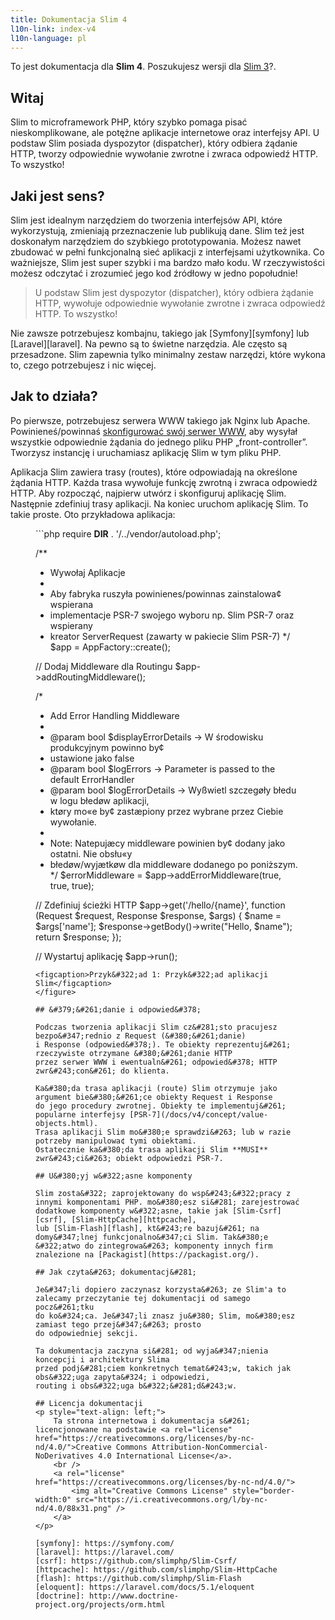 ```yaml
---
title: Dokumentacja Slim 4
l10n-link: index-v4
l10n-language: pl
---
```


<div class="alert alert-info">
    <p>
        To jest dokumentacja dla <strong>Slim 4</strong>. Poszukujesz wersji dla <a href="/pl/docs/v3">Slim 3</a>?.
    </p>
</div>

## Witaj

Slim to microframework PHP, kt&#243;ry szybko pomaga pisa&#263; nieskomplikowane, ale pot&#281;&#380;ne aplikacje internetowe oraz interfejsy API. U podstaw Slim
posiada dyspozytor (dispatcher), kt&#243;ry odbiera &#380;&#261;danie HTTP, tworzy odpowiednie wywo&#322;anie zwrotne
i zwraca odpowied&#378; HTTP. To wszystko!

## Jaki jest sens?

Slim jest idealnym narz&#281;dziem do tworzenia interfejs&#243;w API, kt&#243;re wykorzystuj&#261;, zmieniaj&#261; przeznaczenie lub publikuj&#261; dane.
Slim te&#380; jest doskona&#322;ym narz&#281;dziem do szybkiego prototypowania. Mo&#380;esz nawet zbudowa&#263; w pe&#322;ni funkcjonaln&#261; sie&#263;
aplikacji z interfejsami u&#380;ytkownika. Co wa&#380;niejsze, Slim jest super szybki
i ma bardzo ma&#322;o kodu. W rzeczywisto&#347;ci mo&#380;esz odczyta&#263; i zrozumie&#263; jego kod &#378;r&#243;d&#322;owy
w jedno popo&#322;udnie!

> U podstaw Slim jest dyspozytor (dispatcher), kt&#243;ry odbiera &#380;&#261;danie HTTP,
>wywo&#322;uje odpowiednie wywo&#322;anie zwrotne i zwraca odpowied&#378; HTTP. To wszystko!

Nie zawsze potrzebujesz kombajnu, takiego jak [Symfony][symfony] lub [Laravel][laravel].
Na pewno s&#261; to &#347;wietne narz&#281;dzia. Ale cz&#281;sto s&#261; przesadzone.
Slim zapewnia tylko minimalny zestaw narz&#281;dzi, kt&#243;re wykona to, 
czego potrzebujesz i nic wi&#281;cej.

## Jak to dzia&#322;a?

Po pierwsze, potrzebujesz serwera WWW takiego jak Nginx lub Apache.
Powiniene&#347;/powinna&#347; [skonfigurowa&#263; sw&#243;j serwer WWW](/docs/v4/start/web-servers.html), aby wysy&#322;a&#322; wszystkie
odpowiednie &#380;&#261;dania do jednego pliku PHP „front-controller”.
Tworzysz instancj&#281; i uruchamiasz aplikacj&#281; Slim w tym pliku PHP.

Aplikacja Slim zawiera trasy (routes), kt&#243;re odpowiadaj&#261; na okre&#347;lone &#380;&#261;dania HTTP.
Ka&#380;da trasa wywo&#322;uje funkcj&#281; zwrotn&#261; i zwraca odpowied&#378; HTTP. Aby rozpocz&#261;&#263;,
najpierw utw&#243;rz i skonfiguruj aplikacj&#281; Slim. Nast&#281;pnie zdefiniuj trasy aplikacji.
Na koniec uruchom aplikacj&#281; Slim. To takie proste. Oto przyk&#322;adowa aplikacja:

<figure markdown="1">
```php
<?php
use Psr\Http\Message\ResponseInterface as Response;
use Psr\Http\Message\ServerRequestInterface as Request;
use Slim\Factory\AppFactory;

require __DIR__ . '/../vendor/autoload.php';

/**
 * Wywołaj Aplikacje
 * 
 * Aby fabryka ruszyła powinienes/powinnas zainstalowa¢ wspierana 
 * implementacje PSR-7 swojego wyboru np. Slim PSR-7 oraz wspierany
 * kreator ServerRequest (zawarty w pakiecie Slim PSR-7)
 */
$app = AppFactory::create();

// Dodaj Middleware dla Routingu
$app->addRoutingMiddleware();

/*
 * Add Error Handling Middleware
 * 
 * @param bool $displayErrorDetails -> W środowisku produkcyjnym powinno by¢
 * ustawione jako false
 * @param bool $logErrors -> Parameter is passed to the default ErrorHandler
 * @param bool $logErrorDetails -> Wyßwietl szczegøły błedu w logu błedøw aplikacji,
 * ktøry mo«e by¢ zastæpiony przez wybrane przez Ciebie wywołanie.
 *  
 * Note: Natepujæcy middleware powinien by¢ dodany jako ostatni. Nie obsłu«y 
 * błedøw/wyjætkøw dla middleware dodanego po poniższym.
 */
$errorMiddleware = $app->addErrorMiddleware(true, true, true);

// Zdefiniuj ścieżki HTTP
$app->get('/hello/{name}', function (Request $request, Response $response, $args) {
    $name = $args['name'];
    $response->getBody()->write("Hello, $name");
    return $response;
});

// Wystartuj aplikację
$app->run();
```
<figcaption>Przyk&#322;ad 1: Przyk&#322;ad aplikacji Slim</figcaption>
</figure>

## &#379;&#261;danie i odpowied&#378;

Podczas tworzenia aplikacji Slim cz&#281;sto pracujesz bezpo&#347;rednio z Request (&#380;&#261;danie)
i Response (odpowied&#378;). Te obiekty reprezentuj&#261; rzeczywiste otrzymane &#380;&#261;danie HTTP
przez serwer WWW i ewentualn&#261; odpowied&#378; HTTP zwr&#243;con&#261; do klienta.

Ka&#380;da trasa aplikacji (route) Slim otrzymuje jako argument bie&#380;&#261;ce obiekty Request i Response
do jego procedury zwrotnej. Obiekty te implementuj&#261; popularne interfejsy [PSR-7](/docs/v4/concept/value-objects.html).
Trasa aplikacji Slim mo&#380;e sprawdzi&#263; lub w razie potrzeby manipulowa¢ tymi obiektami.
Ostatecznie ka&#380;da trasa aplikacji Slim **MUSI** zwr&#243;ci&#263; obiekt odpowiedzi PSR-7.

## U&#380;yj w&#322;asne komponenty

Slim zosta&#322; zaprojektowany do wsp&#243;&#322;pracy z innymi komponentami PHP. mo&#380;esz si&#281; zarejestrować
dodatkowe komponenty w&#322;asne, takie jak [Slim-Csrf][csrf], [Slim-HttpCache][httpcache],
lub [Slim-Flash][flash], kt&#243;re bazuj&#261; na domy&#347;lnej funkcjonalno&#347;ci Slim. Tak&#380;e
&#322;atwo do zintegrowa&#263; komponenty innych firm znalezione na [Packagist](https://packagist.org/).

## Jak czyta&#263; dokumentacj&#281;

Je&#347;li dopiero zaczynasz korzysta&#263; ze Slim'a to zalecamy przeczytanie tej dokumentacji od samego pocz&#261;tku
do ko&#324;ca. Je&#347;li znasz ju&#380; Slim, mo&#380;esz zamiast tego przej&#347;&#263; prosto
do odpowiedniej sekcji.

Ta dokumentacja zaczyna si&#281; od wyja&#347;nienia koncepcji i architektury Slima
przed podj&#281;ciem konkretnych temat&#243;w, takich jak obs&#322;uga zapyta&#324; i odpowiedzi,
routing i obs&#322;uga b&#322;&#281;d&#243;w.

## Licencja dokumentacji
<p style="text-align: left;">
    Ta strona internetowa i dokumentacja s&#261; licencjonowane na podstawie <a rel="license" href="https://creativecommons.org/licenses/by-nc-nd/4.0/">Creative Commons Attribution-NonCommercial-NoDerivatives 4.0 International License</a>.
    <br />
    <a rel="license" href="https://creativecommons.org/licenses/by-nc-nd/4.0/">
        <img alt="Creative Commons License" style="border-width:0" src="https://i.creativecommons.org/l/by-nc-nd/4.0/88x31.png" />
    </a>
</p>

[symfony]: https://symfony.com/
[laravel]: https://laravel.com/
[csrf]: https://github.com/slimphp/Slim-Csrf/
[httpcache]: https://github.com/slimphp/Slim-HttpCache
[flash]: https://github.com/slimphp/Slim-Flash
[eloquent]: https://laravel.com/docs/5.1/eloquent
[doctrine]: http://www.doctrine-project.org/projects/orm.html
